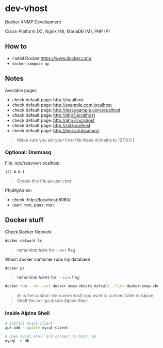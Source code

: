 # dev-vhost

Docker XNMP Development

Cross-Platform (X), Nginx (N), MariaDB (M), PHP (P)

## How to

- install Docker https://www.docker.com/
- `docker-compose up`

## Notes

Available pages

- check default page: http://localhost
- check default page: http://example.com.localhost
- check default page: http://test.example.com.localhost
- check default page: http://php5.localhost
- check default page: http://php7.localhost
- check default page: http://ssl.localhost
- check default page: http://test.ssl.localhost

> Make sure you set your host file these domains to 127.0.0.1

### Optional: Dnsmasq


File: /etc/resolver/localhost

```
127.0.0.1
```

> Create this file as user _root_


PhpMyAdmin

- check: http://localhost:8080/
- user: root, pass: root

## Docker stuff

Check Docker Network

```bash
docker network ls
```

> remember `NAME` for `--net` flag

Which docker container runs my database

```bash
docker ps
```

> remember `NAMES` for `--link` flag

```bash
docker run --rm --net docker-xnmp-vhosts_default --link docker-xnmp-vhosts_db_1:db -it alpine:latest /bin/sh
```

> `db` is the custom link name (host) you want to connect later in Alpine Shell
> You will go inside Alpine Shell

### Inside Alpine Shell

```bash
# install mysql-client
apk add --update mysql-client

# open mysql shell and connect to host 'db'
mysql -h db  
```


